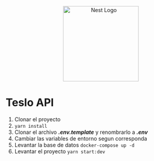 <p align="center">
  <a href="http://nestjs.com/" target="blank"><img src="https://nestjs.com/img/logo-small.svg" width="200" alt="Nest Logo" /></a>
</p>

# Teslo API

1. Clonar el proyecto
2. `yarn install`
3. Clonar el archivo **_.env.template_** y renombrarlo a **_.env_**
4. Cambiar las variables de entorno segun corresponda
5. Levantar la base de datos `docker-compose up -d`
6. Levantar el proyecto `yarn start:dev`

